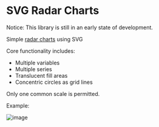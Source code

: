 SVG Radar Charts
================

Notice: This library is still in an early state of development.

Simple [radar charts](https://en.wikipedia.org/wiki/Radar_chart#See_also) using SVG

Core functionality includes:

* Multiple variables
* Multiple series
* Translucent fill areas
* Concentric circles as grid lines

Only one common scale is permitted.

Example:

![image](https://github.com/dslik/svg-radar/assets/5757591/ff4c72b8-cd3a-4952-b255-db7b12502e72)


